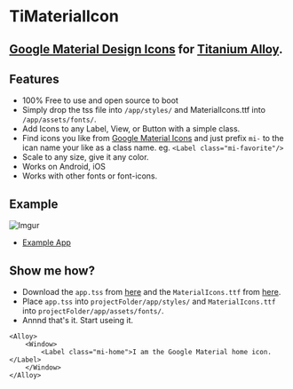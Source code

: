 # TiMaterialIcon
## [Google Material Design Icons](https://www.google.com/design/icons/) for [Titanium Alloy](http://docs.appcelerator.com/platform/latest/#!/guide/Alloy_Concepts).

## Features
* 100% Free to use and open source to boot
* Simply drop the tss file into `/app/styles/` and MaterialIcons.ttf into `/app/assets/fonts/`.
* Add Icons to any Label, View, or Button with a simple class.
* Find icons you like from [Google Material Icons](https://www.google.com/design/icons/) and just prefix `mi-` to the ican name your like as a class name. eg. `<Label class="mi-favorite"/>`
* Scale to any size, give it any color.
* Works on Android, iOS
* Works with other fonts or font-icons.

## Example
![Imgur](http://i.imgur.com/RIBS4W5.png)
* [Example App](https://github.com/himalay/TiMaterialIcon/example)

## Show me how?
* Download the `app.tss` from [here](https://github.com/himalay/TiMaterialIcon/app.tss) and the `MaterialIcons.ttf` from [here](https://github.com/himalay/TiMaterialIcon/MaterialIcons.ttf).
* Place `app.tss` into `projectFolder/app/styles/` and `MaterialIcons.ttf` into `projectFolder/app/assets/fonts/`.
* Annnd that's it. Start useing it.
```
<Alloy>
	<Window>
		<Label class="mi-home">I am the Google Material home icon.</Label>
	</Window>
</Alloy>
```
